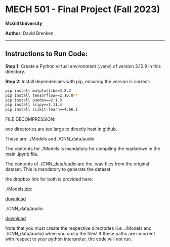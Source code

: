 # MECH 501 - Final Project (Fall 2023)
**McGill University**

**Author:** David Brenken

---

## Instructions to Run Code:

**Step 1:** Create a Python virtual environment (.venv) of version 3.10.9 in this directory.

**Step 2:** Install dependencies with pip, ensuring the version is correct:

```bash
pip install matplotlib==3.8.2
pip install tensorflow==2.10.0**
pip install pandas==2.1.3
pip install scipy==1.11.4
pip install scikit-learn==4.66.1

```
FILE DECOMPRESSION:

two directories are too large to directly host in github.

These are: ./Models and ./CNN_data/audio

The contents for ./Models is mandatory for compiling the markdown in the main .ipynb file.

The contents of ./CNN_data/audio are the .wav files from the original dataset. This is mandatory to generate the dataset

the dropbox link for both is provided here:

./Models.zip:

[download](https://www.dropbox.com/scl/fi/rmsx8o6h5xr275pbkq1i8/Models.zip?rlkey=m18fsm1yprw1u96y0buwde3yd&dl=0)

./CNN_data/audio:

[download](https://www.dropbox.com/scl/fi/7wmpcsratspawm37inn2d/audio.zip?rlkey=ualdm82ee1akkxgrimsuex4zr&dl=0)

Note that you must create the respective directories (i.e. ./Models and ./CNN_data/audio) when you unzip the files! If these paths are incorrect with respect to your python interpreter, the code will not run.
